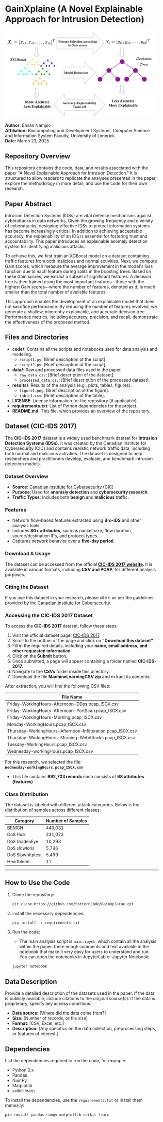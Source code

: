 # GainXplaine (A Novel Explainable Approach for Intrusion Detection)
![Alt Text](images/Model_Compression.jpg)


**Author:** Ehsan Namjoo  
**Affiliation:** Biocomputing and Development Systems, Computer Science and Information System Faculty, University of Limerick.   
**Date:** March 23, 2025.


## Repository Overview

This repository contains the code, data, and results associated with the paper "A Novel Explainable Approach for Intrusion Detection." It is structured to allow readers to replicate the analyses presented in the paper, explore the methodology in more detail, and use the code for their own research.

## Paper Abstract
Intrusion Detection Systems (IDSs) are vital defense mechanisms against cyberattacks in data networks. Given the growing frequency and diversity of cyberattacks, designing effective IDSs to protect information systems has become increasingly critical. In addition to achieving acceptable accuracy, the explainability of an IDS is essential for fostering trust and accountability. This paper introduces an explainable anomaly detection system for identifying malicious attacks.

To achieve this, we first train an XGBoost model on a dataset containing traffic features from both malicious and normal activities. Next, we compute Gain scores, which measure the average improvement in the model's loss function due to each feature during splits in the boosting trees. Based on these Gain scores, we extract a subset of significant features. A decision tree is then trained using the most important features—those with the highest Gain scores—where the number of features, denoted as d, is much smaller than the total number of available features.

This approach enables the development of an explainable model that does not sacrifice performance. By reducing the number of features involved, we generate a shallow, inherently explainable, and accurate decision tree. Performance metrics, including accuracy, precision, and recall, demonstrate the effectiveness of the proposed method.


## Files and Directories

- **code/**: Contains all the scripts and notebooks used for data analysis and modeling.
    - `script1.py`: [Brief description of the script].
    - `script2.py`: [Brief description of the script].
- **data/**: Raw and processed data files used in the paper.
    - `raw_data.csv`: [Brief description of the dataset].
    - `processed_data.csv`: [Brief description of the processed dataset].
- **results/**: Results of the analysis (e.g., plots, tables, figures).
    - `figure1.png`: [Brief description of the figure].
    - `table1.csv`: [Brief description of the table].
- **LICENSE**: License information for the repository (if applicable).
- **requirements.txt**: List of Python dependencies for the project.
- **README.md**: This file, which provides an overview of the repository.

## Dataset (**CIC-IDS 2017**)

The **CIC-IDS 2017** dataset is a widely used benchmark dataset for **Intrusion Detection Systems (IDSs)**. It was created by the Canadian Institute for Cybersecurity (CIC) and contains realistic network traffic data, including both normal and malicious activities. The dataset is designed to help researchers and practitioners develop, evaluate, and benchmark intrusion detection models.

### **Dataset Overview**
- **Source**: [Canadian Institute for Cybersecurity (CIC)](https://www.unb.ca/cic/datasets/ids-2017.html)
- **Purpose**: Used for **anomaly detection** and **cybersecurity research**.
- **Traffic Types**: Includes both **benign** and **malicious** traffic.


### **Features**
- Network flow-based features extracted using **Bro-IDS** and other analysis tools.
- Includes **80+ attributes**, such as packet size, flow duration, source/destination IPs, and protocol types.
- Captures network behavior over a **five-day period**.

### **Download & Usage**
The dataset can be accessed from the official **[CIC-IDS 2017 website](https://www.unb.ca/cic/datasets/ids-2017.html)**. It is available in various formats, including **CSV and PCAP**, for different analysis purposes.

### **Citing the Dataset**
If you use this dataset in your research, please cite it as per the guidelines provided by the [Canadian Institute for Cybersecurity](https://www.unb.ca/cic/datasets/ids-2017.html).

### **Accessing the CIC-IDS 2017 Dataset**

To access the **CIC-IDS 2017** dataset, follow these steps:

1. Visit the official dataset page: [CIC-IDS 2017](https://www.unb.ca/cic/datasets/ids-2017.html).
2. Scroll to the bottom of the page and click on **"Download this dataset"**.
3. Fill in the required details, including your **name, email address, and other requested information**.
4. Click on the **Submit** button.
5. Once submitted, a page will appear containing a folder named **CIC-IDS-2017**.
6. Navigate to the **CSVs** folder inside this directory.
7. Download the file **MachineLearningCSV.zip** and extract its contents.

After extraction, you will find the following CSV files:

| File Name                                    |
|----------------------------------------------|
| Friday-WorkingHours-Afternoon-DDos.pcap_ISCX.csv |
| Friday-WorkingHours-Afternoon-PortScan.pcap_ISCX.csv |
| Friday-WorkingHours-Morning.pcap_ISCX.csv      |
| Monday-WorkingHours.pcap_ISCX.csv            |
| Thursday-WorkingHours-Afternoon-Infilteration.pcap_ISCX.csv |
| Thursday-WorkingHours-Morning-WebAttacks.pcap_ISCX.csv |
| Tuesday-WorkingHours.pcap_ISCX.csv           |
| Wednesday-workingHours.pcap_ISCX.csv          |

For this research, we selected the file:  
**`Wednesday-workingHours.pcap_ISCX.csv`**  

- This file contains **692,703 records** each  consists of **68 attributes (features)**  

### **Class Distribution**
The dataset is labeled with different attack categories. Below is the distribution of samples across different classes:

| **Category**          | **Number of Samples** |
|----------------------|---------------------|
| BENIGN              | 440,031             |
| DoS Hulk           | 231,073             |
| DoS GoldenEye      | 10,293              |
| DoS slowloris      | 5,796               |
| DoS Slowhttptest   | 5,499               |
| Heartbleed         | 11                  |


---



## How to Use the Code

1. Clone the repository:
    ```bash
    git clone https://github.com/PatternCode/GainXplaine.git   
    ```

2. Install the necessary dependencies:
    ```bash
    pip install -r requirements.txt
    ```

3. Run the code:
    - The main analysis script is `main.ipynb`. which contain all the analysis within the paper. there enogh comments and text available in the notebook that make it very easy for users to understand and run. You can open the notebooks in JupyterLab or Jupyter Notebook:
    ```bash
    jupyter notebook
    ```

## Data Description

Provide a detailed description of the datasets used in the paper. If the data is publicly available, include citations to the original source(s). If the data is proprietary, specify any access conditions.

- **Data source**: [Where did the data come from?]
- **Size**: [Number of records, or file size]
- **Format**: [CSV, Excel, etc.]
- **Description**: [Any specifics on the data collection, preprocessing steps, or features of interest.]

## Dependencies

List the dependencies required to run the code, for example:
- Python 3.x
- Pandas
- NumPy
- Matplotlib
- scikit-learn

To install the dependencies, use the `requirements.txt` or install them manually:
```bash
pip install pandas numpy matplotlib scikit-learn
